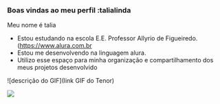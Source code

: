 ### Boas vindas ao meu perfil :talialinda

Meu nome é talia 

- Estou estudando na escola E.E. Professor Allyrio de Figueiredo.(https://www.alura.com.br
- Estou me desenvolvendo na linguagem alura.
- Utilizo esse espaço para minha organização e compartilhamento dos meus projetos desenvolvido


![descrição do GIF](link GIF do Tenor)

![](https://media1.tenor.com/m/Ez5abQcBMJIAAAAC/loveyou-kiss.gif)
